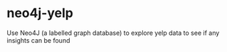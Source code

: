 # neo4j-yelp
Use Neo4J (a labelled graph database) to explore yelp data to see if any insights can be found
